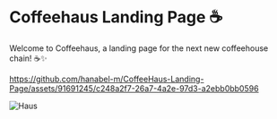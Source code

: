# Coffeehaus Landing Page ☕️

Welcome to Coffeehaus, a landing page for the next new coffeehouse chain! ☕️✨

https://github.com/hanabel-m/CoffeeHaus-Landing-Page/assets/91691245/c248a2f7-26a7-4a2e-97d3-a2ebb0bb0596

![Haus](https://github.com/hanabel-m/CoffeeHaus-Landing-Page/assets/91691245/c3ab5627-317e-441d-a113-651fbf30ef4a)
